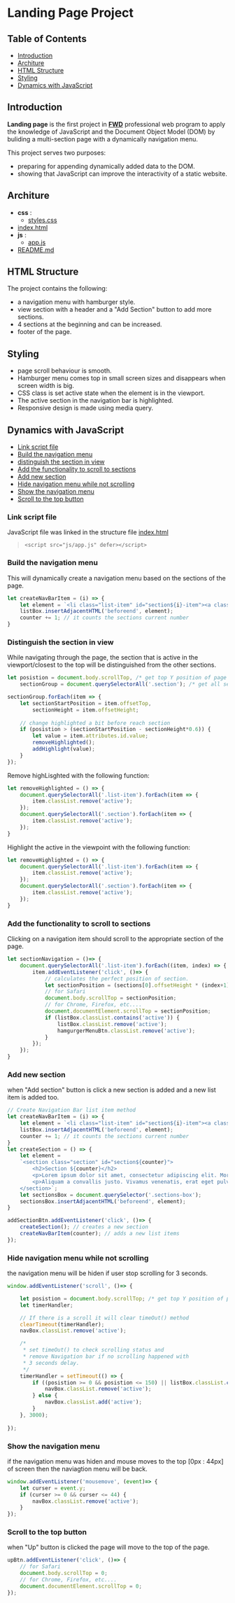 # Landing Page Project

## Table of Contents

* [Introduction](#introduction)
* [Architure](#architure)
* [HTML Structure](#html-structure)
* [Styling](#styling)
* [Dynamics with JavaScript](#dynamics-with-javascript)

## Introduction

**Landing page** is the first project in [**FWD**](https://egfwd.com/) professional web program to apply the knowledge of JavaScript and the Document Object Model (DOM) by buliding a multi-section page with a dynamically navigation menu.

This project serves two purposes:
- preparing for appending dynamically added data to the DOM.
- showing that JavaScript can improve the interactivity of a static website.

## Architure

* **css** :
  * [styles.css](css/styles.css)
*  [index.html](index.html)
* **js** :
  * [app.js](js/app.js)
* [README.md](README.md)

## HTML Structure

The project contains the following:
* a navigation menu with hamburger style.
* view section with a header and a "Add Section" button to add more sections.
* 4 sections at the beginning and can be increased.
* footer of the page.

## Styling

* page scroll behaviour is smooth.
* Hamburger menu comes top in small screen sizes and disappears when screen width is big.
* CSS class is set active state when the element is in the viewport.
* The active section in the navigation bar is highlighted.
* Responsive design is made using media query.

## Dynamics with JavaScript
* [Link script file](#link-script-file)
* [Build the navigation menu](#build-the-navigation-menu)
* [distinguish the section in view](#distinguish-the-section-in-view)
* [Add the functionality to scroll to sections](#add-the-functionality-to-scroll-to-sections)
* [Add new section](#add-new-section)
* [Hide navigation menu while not scrolling](#hide-navigation-menu-while-not-scrolling)
* [Show the navigation menu](#show-the-navigation-menu)
* [Scroll to the top button](#scroll-to-the-top-button)


### **Link script file**

JavaScript file was linked in the structure file [index.html](index.html)
> `<script src="js/app.js" defer></script>`

### **Build the navigation menu**

This will dynamically create a navigation menu based on the sections of the page.
``` javascript
let createNavBarItem = (i) => {
    let element = `<li class="list-item" id="section${i}-item"><a class="anchor" href="">Section${i}</a></li>`;
    listBox.insertAdjacentHTML('beforeend', element);
    counter += 1; // it counts the sections current number
}
```

### **Distinguish the section in view**

While navigating through the page, the section that is active in the viewport/closest to the top will be distinguished from the other sections.
``` javascript
let posistion = document.body.scrollTop, /* get top Y position of page */
    sectionGroup = document.querySelectorAll('.section'); /* get all sections and the new ones if were added */

sectionGroup.forEach(item => {
    let sectionStartPosition = item.offsetTop,
        sectionHeight = item.offsetHeight;
    
    // change highlighted a bit before reach section
    if (posistion > (sectionStartPosition - sectionHeight*0.6)) {
        let value = item.attributes.id.value;
        removeHighlighted();
        addHighlight(value);
    }
});
```
Remove highLisghted with the following function:
``` javascript
let removeHighlighted = () => {
    document.querySelectorAll('.list-item').forEach(item => {
        item.classList.remove('active');
    });
    document.querySelectorAll('.section').forEach(item => {
        item.classList.remove('active');
    });
}
```
Highlight the active in the viewpoint with the following function:
``` javascript
let removeHighlighted = () => {
    document.querySelectorAll('.list-item').forEach(item => {
        item.classList.remove('active');
    });
    document.querySelectorAll('.section').forEach(item => {
        item.classList.remove('active');
    });
}
```

### **Add the functionality to scroll to sections**

Clicking on a navigation item should scroll to the appropriate section of the page.
``` javascript
let sectionNavigation = ()=> {
    document.querySelectorAll('.list-item').forEach((item, index) => {
        item.addEventListener('click', ()=> {
            // calculates the perfect position of section.
            let sectionPosition = (sections[0].offsetHeight * (index+1)) + (index * 8); // (index*8) to cover margins
            // for Safari
            document.body.scrollTop = sectionPosition;
            // for Chrome, Firefox, etc....
            document.documentElement.scrollTop = sectionPosition;
            if (listBox.classList.contains('active')) {
                listBox.classList.remove('active');
                hamgurgerMenuBtn.classList.remove('active');
            }
        });
    });
}
```

### **Add new section**
when "Add section" button is click a new section is added and a new list item is added too.
``` javascript
// Create Navigation Bar list item method
let createNavBarItem = (i) => {
    let element = `<li class="list-item" id="section${i}-item"><a class="anchor" href="">Section${i}</a></li>`;
    listBox.insertAdjacentHTML('beforeend', element);
    counter += 1; // it counts the sections current number
}
let createSection = () => {
    let element = 
    `<section class="section" id="section${counter}">
        <h2>Section ${counter}</h2>
        <p>Lorem ipsum dolor sit amet, consectetur adipiscing elit. Morbi fermentum metus faucibus lectus pharetra dapibus. Suspendisse potenti. Aenean aliquam elementum mi, ac euismod augue. Donec eget lacinia ex. Phasellus imperdiet porta orci eget mollis. Sed convallis sollicitudin mauris ac tincidunt. Donec bibendum, nulla eget bibendum consectetur, sem nisi aliquam leo, ut pulvinar quam nunc eu augue. Pellentesque maximus imperdiet elit a pharetra. Duis lectus mi, aliquam in mi quis, aliquam porttitor lacus. Morbi a tincidunt felis. Sed leo nunc, pharetra et elementum non, faucibus vitae elit. Integer nec libero venenatis libero ultricies molestie semper in tellus. Sed congue et odio sed euismod.</p>
        <p>Aliquam a convallis justo. Vivamus venenatis, erat eget pulvinar gravida, ipsum lacus aliquet velit, vel luctus diam ipsum a diam. Cras eu tincidunt arcu, vitae rhoncus purus. Vestibulum fermentum consectetur porttitor. Suspendisse imperdiet porttitor tortor, eget elementum tortor mollis non.</p>
    </section>`;
    let sectionsBox = document.querySelector('.sections-box');
    sectionsBox.insertAdjacentHTML('beforeend', element);
}

addSectionBtn.addEventListener('click', ()=> {
    createSection(); // creates a new section
    createNavBarItem(counter); // adds a new list items
});
```

### **Hide navigation menu while not scrolling**
the navigation menu will be hiden if user stop scrolling for 3 seconds.
``` javascript
window.addEventListener('scroll', ()=> {

    let posistion = document.body.scrollTop; /* get top Y position of page */
    let timerHandler;

    // If there is a scroll it will clear timeOut() method
    clearTimeout(timerHandler);
    navBox.classList.remove('active');

    /*
     * set timeOut() to check scrolling status and
     * remove Navigation bar if no scrolling happened with 
     * 3 seconds delay.
     */
    timerHandler = setTimeout(() => {
        if ((posistion >= 0 && posistion <= 150) || listBox.classList.contains('active')) {
            navBox.classList.remove('active');
        } else {
            navBox.classList.add('active');
        }
    }, 3000);
    
});
```

### **Show the navigation menu**
if the navigation menu was hiden and mouse moves to the top [0px : 44px] of screen then the naviagtion menu will be back.
``` javascript
window.addEventListener('mousemove', (event)=> {
    let curser = event.y;
    if (curser >= 0 && curser <= 44) {
        navBox.classList.remove('active');
    }
});
```

### **Scroll to the top button**
when "Up" button is clicked the page will move to the top of the page.
``` javascript
upBtn.addEventListener('click', ()=> {
    // for Safari
    document.body.scrollTop = 0;
    // for Chrome, Firefox, etc....
    document.documentElement.scrollTop = 0;
});
```